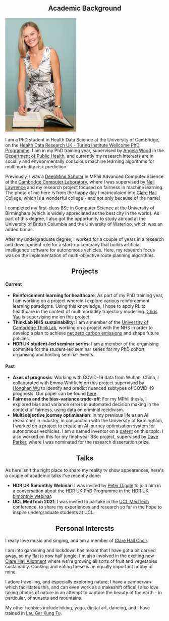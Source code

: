 
## <center>Academic Background</center>
<img src="/matriculation-photo-full.jpeg" width="225" class="left-img"/>

I am a PhD student in Health Data Science at the University of Cambridge, on the [Health Data Research UK - Turing Institute Wellcome PhD Programme](https://www.hdruk.ac.uk/careers-in-health-data-science/phd-programme/). I am in my PhD training year, supervised by [Angela Wood](https://www.phpc.cam.ac.uk/people/ceu-group/ceu-senior-academic-staff/angela-wood/) in the [Department of Public Health](https://www.phpc.cam.ac.uk/), and currently my research interests are in socially and environmentally conscious machine learning algorithms for multimorbidity risk prediction.

Previously, I was a [DeepMind Scholar](https://deepmind.com/scholarships) in MPhil Advanced Computer Science at the [Cambridge Computer Laboratory](https://www.cst.cam.ac.uk/), where I was supervised by [Neil Lawrence](https://inverseprobability.com/) and my research project focused on fairness in machine learning. The photo of me here is from the happy day I matriculated into [Clare Hall](https://www.clarehall.cam.ac.uk/) College, which is a wonderful college - and not only because of the name!

I completed my first-class BSc in Computer Science at the University of Birmingham (which is widely appreciated as the best city in the world). As part of this degree, I also got the opportunity to study abroad at the University of British Columbia and the University of Waterloo, which was an added bonus. 

After my undergraduate degree, I worked for a couple of years in a research and development role for a start-up company that builds artificial intelligence software for autonomous vehicles. Here, my research focus was on the implementation of multi-objective route planning algorithms. 

## <center>Projects</center>
#### Current
- <b> Reinforcement learning for healthcare</b>: As part of my PhD training year, I am working on a project wherein I explore various reinforcement learning paradigms. Using this knowledge, I hope to apply RL to healthcare in the context of multimorbidity trajectory modelling. [Chris Yau](https://cwcyau.github.io/authors/admin/) is supervising me on this project.
- <b>ThinkLab NHS sustainability</b>: I am a member of the [University of Cambridge ThinkLab](https://www.thinklab.strategic-partnerships.admin.cam.ac.uk/), working on a project with the NHS in order to develop a plan to achieve [net zero carbon emissions](https://www.england.nhs.uk/greenernhs/wp-content/uploads/sites/51/2020/10/delivering-a-net-zero-national-health-service.pdf) and shape future policies.
- <b>HDR UK student-led seminar series</b>: I am a member of the organising commitee for the student-led seminar series for my PhD cohort, organising and hosting seminar events. 

#### Past
- <b>Axes of prognosis</b>: Working with COVID-19 data from Wuhan, China, I collaborated with Emma Whitfield on this project supervised by [Honghan Wu](https://iris.ucl.ac.uk/iris/browse/profile?upi=HWWUX46) to identify and predict nuanced subtypes of COVID-19 prognosis. Our paper can be found [here](https://www.medrxiv.org/content/10.1101/2021.03.16.21253371v1).
- <b>Fairness and the bias-variance trade-off</b>: For my MPhil thesis, I explored bias and variance errors in automated decision making in the context of fairness, using data on criminal recidivism. 
- <b>Multi objective journey optimisation</b>: In my previous life as an AI researcher in industry, in conjunction with the University of Birmingham, I worked on a project to create an AI journey optimisation system for autonomous vechicles. I am a named inventor on a [patent](https://patents.google.com/patent/US20190346275A1/en) on this topic. I also worked on this for my final-year BSc project, supervised by [Dave Parker](https://www.cs.bham.ac.uk/~parkerdx/index.php), where I was nominated for the research dissertation prize.

## <center>Talks</center>
As here isn't the right place to share my reality tv show appearances, here's a couple of academic talks I've recently done:
- <b>HDR UK Bimonthly Webinar</b>: I was invited by [Peter Diggle](https://www.lancaster.ac.uk/staff/diggle/) to join him in a conversation about the HDR UK PhD Programme in the [HDR UK bimonthly webinar](https://www.hdruk.ac.uk/events/hdr-uk-bimonthly-science-webinar-january-2021/).
- <b>UCL MedTech 2021</b>: I was invited to partake in the [UCL MedTech](https://uclmed.tech/) conference, to share my experiences and research so far in the hope to inspire undergraduate students at UCL.

## <center>Personal Interests</center>
I really love music and singing, and am a member of [Clare Hall Choir](https://www.clarehall.cam.ac.uk/clare-hall-choir). 

I am into gardening and lockdown has meant that I have got a bit carried away, so my flat is now half jungle. I'm also involved in the exciting new [Clare Hall Allotment](https://www.clarehall.cam.ac.uk/news/10-03-2021/clare-hall-allotment-initiative-officially-launches) where we're growing all sorts of fruit and vegetables sustainably. Cooking and eating these is an equally important hobby of mine.

I adore travelling, and especially exploring nature; I have a campervan which facillitates this, and can even work as a makeshift office! I also love taking photos of nature in an attempt to capture the beauty of the earth - in particular, of sunsets and mountains.

My other hobbies include hiking, yoga, digital art, dancing, and I have trained in [Lau Gar Kung Fu](https://www.laugar-kungfu.com/). 
